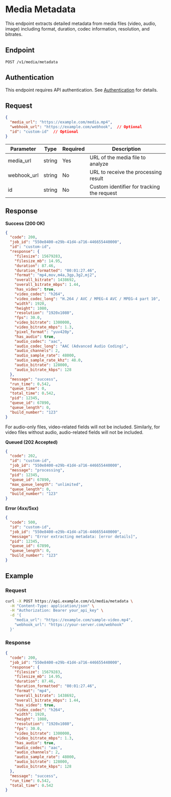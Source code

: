 # Media Metadata

This endpoint extracts detailed metadata from media files (video, audio, image) including format, duration, codec information, resolution, and bitrates.

## Endpoint

`POST /v1/media/metadata`

## Authentication

This endpoint requires API authentication. See [Authentication](../toolkit/authenticate.md) for details.

## Request

```json
{
  "media_url": "https://example.com/media.mp4",
  "webhook_url": "https://example.com/webhook",  // Optional
  "id": "custom-id"  // Optional
}
```

| Parameter | Type | Required | Description |
|-----------|------|----------|-------------|
| media_url | string | Yes | URL of the media file to analyze |
| webhook_url | string | No | URL to receive the processing result |
| id | string | No | Custom identifier for tracking the request |

## Response

**Success (200 OK)**

```json
{
  "code": 200,
  "job_id": "550e8400-e29b-41d4-a716-446655440000",
  "id": "custom-id",
  "response": {
    "filesize": 15679283,
    "filesize_mb": 14.95,
    "duration": 87.46,
    "duration_formatted": "00:01:27.46",
    "format": "mp4,mov,m4a,3gp,3g2,mj2",
    "overall_bitrate": 1438692,
    "overall_bitrate_mbps": 1.44,
    "has_video": true,
    "video_codec": "h264",
    "video_codec_long": "H.264 / AVC / MPEG-4 AVC / MPEG-4 part 10",
    "width": 1920,
    "height": 1080,
    "resolution": "1920x1080",
    "fps": 30.0,
    "video_bitrate": 1300000,
    "video_bitrate_mbps": 1.3,
    "pixel_format": "yuv420p",
    "has_audio": true,
    "audio_codec": "aac",
    "audio_codec_long": "AAC (Advanced Audio Coding)",
    "audio_channels": 2,
    "audio_sample_rate": 48000,
    "audio_sample_rate_khz": 48.0,
    "audio_bitrate": 128000,
    "audio_bitrate_kbps": 128
  },
  "message": "success",
  "run_time": 0.542,
  "queue_time": 0,
  "total_time": 0.542,
  "pid": 12345,
  "queue_id": 67890,
  "queue_length": 0,
  "build_number": "123"
}
```

For audio-only files, video-related fields will not be included. Similarly, for video files without audio, audio-related fields will not be included.

**Queued (202 Accepted)**

```json
{
  "code": 202,
  "id": "custom-id",
  "job_id": "550e8400-e29b-41d4-a716-446655440000",
  "message": "processing",
  "pid": 12345,
  "queue_id": 67890,
  "max_queue_length": "unlimited",
  "queue_length": 0,
  "build_number": "123"
}
```

**Error (4xx/5xx)**

```json
{
  "code": 500,
  "id": "custom-id",
  "job_id": "550e8400-e29b-41d4-a716-446655440000",
  "message": "Error extracting metadata: [error details]",
  "pid": 12345,
  "queue_id": 67890,
  "queue_length": 0,
  "build_number": "123"
}
```

## Example

### Request

```bash
curl -X POST https://api.example.com/v1/media/metadata \
  -H "Content-Type: application/json" \
  -H "Authorization: Bearer your_api_key" \
  -d '{
    "media_url": "https://example.com/sample-video.mp4",
    "webhook_url": "https://your-server.com/webhook"
  }'
```

### Response

```json
{
  "code": 200,
  "job_id": "550e8400-e29b-41d4-a716-446655440000",
  "response": {
    "filesize": 15679283,
    "filesize_mb": 14.95,
    "duration": 87.46,
    "duration_formatted": "00:01:27.46",
    "format": "mp4",
    "overall_bitrate": 1438692,
    "overall_bitrate_mbps": 1.44,
    "has_video": true,
    "video_codec": "h264",
    "width": 1920,
    "height": 1080,
    "resolution": "1920x1080",
    "fps": 30.0,
    "video_bitrate": 1300000,
    "video_bitrate_mbps": 1.3,
    "has_audio": true,
    "audio_codec": "aac",
    "audio_channels": 2,
    "audio_sample_rate": 48000,
    "audio_bitrate": 128000,
    "audio_bitrate_kbps": 128
  },
  "message": "success",
  "run_time": 0.542,
  "total_time": 0.542
}
```